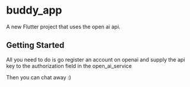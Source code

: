 # buddy_app

A new Flutter project that uses the open ai api.

## Getting Started

All you need to do is go register an account on openai and supply the api key to the authorization field in the open_ai_service

Then you can chat away :)

